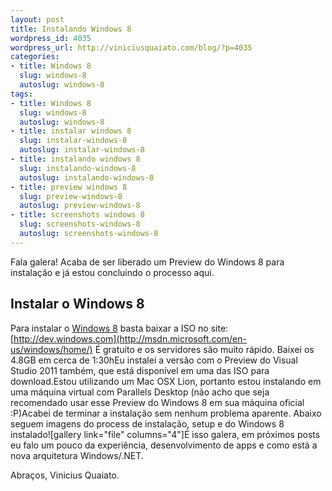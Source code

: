 ```yaml
--- 
layout: post
title: Instalando Windows 8
wordpress_id: 4035
wordpress_url: http://viniciusquaiato.com/blog/?p=4035
categories: 
- title: Windows 8
  slug: windows-8
  autoslug: windows-8
tags: 
- title: Windows 8
  slug: windows-8
  autoslug: windows-8
- title: instalar windows 8
  slug: instalar-windows-8
  autoslug: instalar-windows-8
- title: instalando windows 8
  slug: instalando-windows-8
  autoslug: instalando-windows-8
- title: preview windows 8
  slug: preview-windows-8
  autoslug: preview-windows-8
- title: screenshots windows 8
  slug: screenshots-windows-8
  autoslug: screenshots-windows-8
---
```

Fala galera! Acaba de ser liberado um Preview do Windows 8 para instalação e já estou concluindo o processo aqui.

## Instalar o Windows 8
Para instalar o [Windows 8](http://msdn.microsoft.com/en-us/windows/home/) basta baixar a ISO no site: [http://dev.windows.com](http://msdn.microsoft.com/en-us/windows/home/) É gratuito e os servidores são muito rápido. Baixei os 4.8GB em cerca de 1:30hEu instalei a versão com o Preview do Visual Studio 2011 também, que está disponível em uma das ISO para download.Estou utilizando um Mac OSX Lion, portanto estou instalando em uma máquina virtual com Parallels Desktop (não acho que seja recomendado usar esse Preview do Windows 8 em sua máquina oficial :P)Acabei de terminar a instalação sem nenhum problema aparente. Abaixo seguem imagens do process de instalação, setup e do Windows 8 instalado![gallery link="file" columns="4"]É isso galera, em próximos posts eu falo um pouco da experiência, desenvolvimento de apps e como está a nova arquitetura Windows/.NET.

Abraços,
Vinicius Quaiato.

